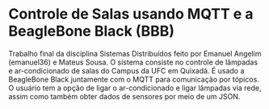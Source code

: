 # Controle de Salas usando MQTT e a BeagleBone Black (BBB)

Trabalho final da disciplina Sistemas Distribuídos feito por Emanuel Angelim (emanuel36) e Mateus Sousa. O sistema consiste no controle de lâmpadas e ar-condicionado de salas do Campus da UFC em Quixadá. É usado a BeagleBone Black juntamente com o MQTT para comunicação por tópicos. O usuário tem a opção de ligar o ar-condicionado e ligar lâmpadas via rede, assim como também obter dados de sensores por meio de um JSON. 
